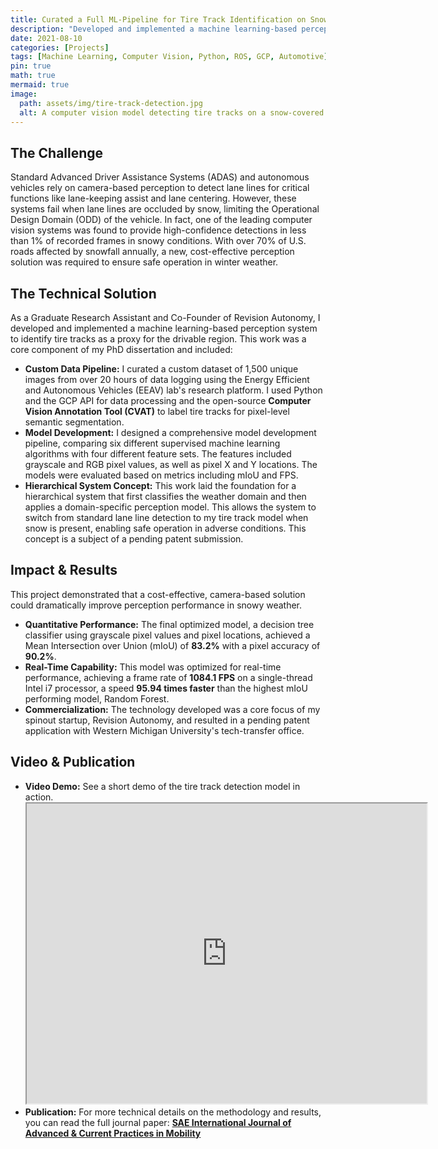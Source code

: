 ```yaml
---
title: Curated a Full ML-Pipeline for Tire Track Identification on Snow-Covered Roads
description: "Developed and implemented a machine learning-based perception system to enable autonomous vehicle navigation when lane lines are occluded by snow."
date: 2021-08-10
categories: [Projects]
tags: [Machine Learning, Computer Vision, Python, ROS, GCP, Automotive]
pin: true
math: true
mermaid: true
image:
  path: assets/img/tire-track-detection.jpg
  alt: A computer vision model detecting tire tracks on a snow-covered road.
---
```


## The Challenge

Standard Advanced Driver Assistance Systems (ADAS) and autonomous vehicles rely on camera-based perception to detect lane lines for critical functions like lane-keeping assist and lane centering. However, these systems fail when lane lines are occluded by snow, limiting the Operational Design Domain (ODD) of the vehicle. In fact, one of the leading computer vision systems was found to provide high-confidence detections in less than 1% of recorded frames in snowy conditions. With over 70% of U.S. roads affected by snowfall annually, a new, cost-effective perception solution was required to ensure safe operation in winter weather.

## The Technical Solution

As a Graduate Research Assistant and Co-Founder of Revision Autonomy, I developed and implemented a machine learning-based perception system to identify tire tracks as a proxy for the drivable region. This work was a core component of my PhD dissertation and included:

* **Custom Data Pipeline:** I curated a custom dataset of 1,500 unique images from over 20 hours of data logging using the Energy Efficient and Autonomous Vehicles (EEAV) lab's research platform. I used Python and the GCP API for data processing and the open-source **Computer Vision Annotation Tool (CVAT)** to label tire tracks for pixel-level semantic segmentation.
* **Model Development:** I designed a comprehensive model development pipeline, comparing six different supervised machine learning algorithms with four different feature sets. The features included grayscale and RGB pixel values, as well as pixel X and Y locations. The models were evaluated based on metrics including mIoU and FPS.
* **Hierarchical System Concept:** This work laid the foundation for a hierarchical system that first classifies the weather domain and then applies a domain-specific perception model. This allows the system to switch from standard lane line detection to my tire track model when snow is present, enabling safe operation in adverse conditions. This concept is a subject of a pending patent submission.

## Impact & Results

This project demonstrated that a cost-effective, camera-based solution could dramatically improve perception performance in snowy weather.

* **Quantitative Performance:** The final optimized model, a decision tree classifier using grayscale pixel values and pixel locations, achieved a Mean Intersection over Union (mIoU) of **83.2%** with a pixel accuracy of **90.2%**.
* **Real-Time Capability:** This model was optimized for real-time performance, achieving a frame rate of **1084.1 FPS** on a single-thread Intel i7 processor, a speed **95.94 times faster** than the highest mIoU performing model, Random Forest.
* **Commercialization:** The technology developed was a core focus of my spinout startup, Revision Autonomy, and resulted in a pending patent application with Western Michigan University's tech-transfer office.

## Video & Publication

* **Video Demo:** See a short demo of the tire track detection model in action.
    <iframe src="https://drive.google.com/file/d/1PS9A51KFgkwUGfc3REDciu9dl8J7bP8y/preview" width="640" height="480" allow="autoplay"></iframe>
* **Publication:** For more technical details on the methodology and results, you can read the full journal paper:
    **[SAE International Journal of Advanced & Current Practices in Mobility](https://doi.org/10.4271/2022-01-0083)**